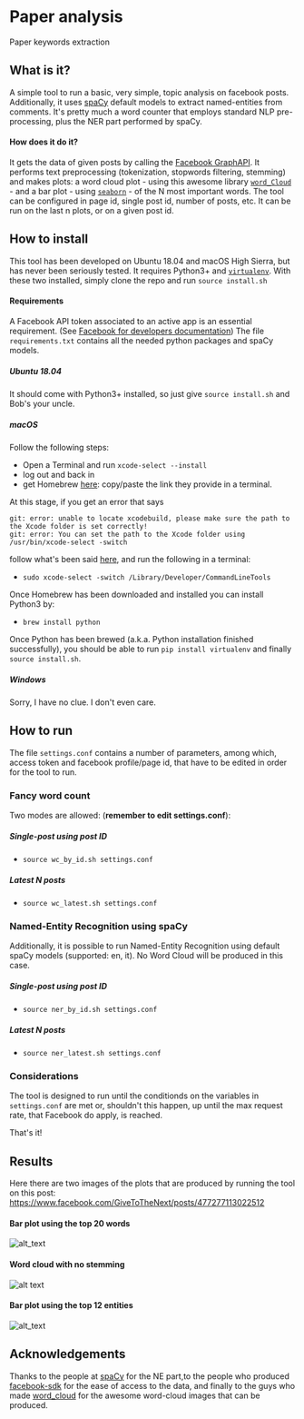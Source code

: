 # Paper analysis
Paper keywords extraction 

## What is it?
A simple tool to run a basic, very simple, 
topic analysis on facebook posts. Additionally, it uses
[spaCy](https://github.com/explosion/spaCy) default models 
to extract named-entities from comments. 
It's pretty much a word counter that employs 
standard NLP pre-processing, plus the NER part performed by spaCy. 

#### How does it do it?
It gets the data of given posts by calling
the [Facebook GraphAPI](https://developers.facebook.com/tools/explorer/). 
It performs text preprocessing
(tokenization, stopwords filtering, stemming) and makes plots:
a word cloud plot - using this awesome library 
[`word_Cloud`](https://github.com/amueller/word_cloud) -
and a bar plot - using [`seaborn`](https://github.com/mwaskom/seaborn) - 
of the N most important words.
The tool can be configured in page id, single post id, number of
posts, etc. 
It can be run on the last n plots, or on a given post id.

## How to install

This tool has been developed on Ubuntu 18.04 and macOS High Sierra, but 
has never been seriously tested. 
It requires Python3+ and [`virtualenv`](https://github.com/pypa/virtualenv). 
With these two installed, simply clone the repo
and run `source install.sh`

#### Requirements

A Facebook API token associated to an active app is an essential requirement.
(See [Facebook for developers documentation](https://developers.facebook.com/docs/facebook-login/access-tokens/))
The file `requirements.txt` contains all the needed python packages and spaCy models.

##### Ubuntu 18.04 
It should come with Python3+ installed, so just give 
`source install.sh` and Bob's your uncle.

##### macOS
Follow the following steps: 

* Open a Terminal and run `xcode-select --install`
* log out and back in
* get Homebrew [here](https://brew.sh/): 
copy/paste the link they provide in a terminal. 

At this stage, if you get an error that says

```
git: error: unable to locate xcodebuild, please make sure the path to the Xcode folder is set correctly!
git: error: You can set the path to the Xcode folder using /usr/bin/xcode-select -switch
```

follow what's been said 
[here](https://stackoverflow.com/questions/19647788/git-error-unable-to-locate-xcodebuild-after-a-fresh-os-x-mavericks-upgrade), 
and run the following in a terminal:

* `sudo xcode-select -switch /Library/Developer/CommandLineTools`

Once Homebrew has been downloaded and installed you can install Python3 by:

* `brew install python`

Once Python has been brewed
(a.k.a. Python installation finished successfully), 
you should be able to run `pip install virtualenv` 
and finally `source install.sh`.

##### Windows
Sorry, I have no clue. I don't even care.

## How to run

The file `settings.conf` contains a number of parameters, 
among which, access token and facebook profile/page id, 
that have to be edited in order for the tool to run.

### Fancy word count
Two modes are allowed: 
(**remember to edit settings.conf**): 
##### Single-post using post ID
* `source wc_by_id.sh settings.conf` 
##### Latest N posts
* `source wc_latest.sh settings.conf`

### Named-Entity Recognition using spaCy
Additionally, it is possible to run Named-Entity Recognition using 
default spaCy models (supported: en, it). 
No Word Cloud will be produced in this case.

##### Single-post using post ID
* `source ner_by_id.sh settings.conf` 
##### Latest N posts
* `source ner_latest.sh settings.conf`


### Considerations 
The tool is designed to run until the conditionds on the variables 
in `settings.conf` are met or, shouldn't this happen, 
up until the max request rate, that Facebook do apply, is reached.

That's it!

## Results 
Here there are two images of the plots that are produced 
by running the tool on this post:
https://www.facebook.com/GiveToTheNext/posts/477277113022512

#### Bar plot using the top 20 words

![alt_text](https://raw.githubusercontent.com/fabriziomiano/fb-comments-simple-analysis/master/sample_img/barplot_445363319547225_477277113022512.png)

#### Word cloud with no stemming 

![alt text](https://raw.githubusercontent.com/fabriziomiano/fb-comments-simple-analysis/master/sample_img/wc_477277113022512.png)

#### Bar plot using the top 12 entities

![alt_text](https://raw.githubusercontent.com/fabriziomiano/fb-comments-simple-analysis/master/sample_img/barplot_477277113022512_ner.png)

## Acknowledgements
Thanks to the people at [spaCy](https://github.com/explosion/spaCy)
for the NE part,to the people who produced 
[facebook-sdk](https://github.com/mobolic/facebook-sdk)
for the ease of access to the data, and finally to the guys who made 
[word_cloud](https://amueller.github.io/word_cloud) for the awesome word-cloud images
that can be produced.